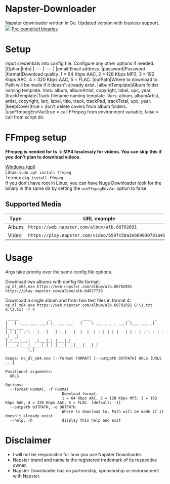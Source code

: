 # Napster-Downloader
Napster downloader written in Go.
Updated version with lossless support.
![](https://i.imgur.com/O7MSizK.png)
[Pre-compiled binaries](https://github.com/Sorrow446/Napster-Downloader/releases/latest)

# Setup
Input credentials into config file.
Configure any other options if needed.
|Option|Info|
| --- | --- |
|email|Email address.
|password|Password.
|format|Download quality. 1 = 64 Kbps AAC, 2 = 128 Kbps MP3, 3 = 192 Kbps AAC, 4 = 320 Kbps AAC, 5 = FLAC.
|outPath|Where to download to. Path will be made if it doesn't already exist.
|albumTemplate|Album folder naming template. Vars: album, albumArtist, copyright, label, upc, year.
|trackTemplate|Track filename naming template. Vars: album, albumArtist, artist, copyright, isrc, label, title, track, trackPad, trackTotal, upc, year.
|keepCover|true = don't delete covers from album folders.
|useFfmpegEnvVar|true = call FFmpeg from environment variable, false = call from script dir.

# FFmpeg setup
**FFmpeg is needed for ts -> MP4 losslessly for videos. You can skip this if you don't plan to download videos.**

[Windows (gpl)](https://github.com/BtbN/FFmpeg-Builds/releases)    
Linux: `sudo apt install ffmpeg`    
Termux `pkg install ffmpeg`    
If you don't have root in Linux, you can have Nugs Downloader look for the binary in the same dir by setting the `useFfmpegEnvVar` option to false.

## Supported Media
|Type|URL example|
| --- | --- |
|Album|`https://web.napster.com/album/alb.60702691`
|Video|`https://play.napster.com/video/659fc58a3eb69030781a4969`

# Usage
Args take priority over the same config file options.

Download two albums with config file format:   
`np_dl_x64.exe https://web.napster.com/album/alb.60702691 https://play.napster.com/album/alb.64027739`

Download a single album and from two text files in format 4:   
`np_dl_x64.exe https://web.napster.com/album/alb.60702691 G:\1.txt G:\2.txt -f 4`

```
 _____             _              ____                _           _
|   | |___ ___ ___| |_ ___ ___   |    \ ___ _ _ _ ___| |___ ___ _| |___ ___
| | | | .'| . |_ -|  _| -_|  _|  |  |  | . | | | |   | | . | .'| . | -_|  _|
|_|___|__,|  _|___|_| |___|_|    |____/|___|_____|_|_|_|___|__,|___|___|_|
          |_|

Usage: np_dl_x64.exe [--format FORMAT] [--outpath OUTPATH] URLS [URLS ...]

Positional arguments:
  URLS

Options:
  --format FORMAT, -f FORMAT
                         Download format.
                         1 = 64 Kbps AAC, 2 = 128 Kbps MP3, 3 = 192 Kbps AAC, 4 = 320 Kbps AAC, 5 = FLAC. [default: -1]
  --outpath OUTPATH, -o OUTPATH
                         Where to download to. Path will be made if it doesn't already exist.
  --help, -h             display this help and exit
  ```
   
# Disclaimer
- I will not be responsible for how you use Napster Downloader.    
- Napster brand and name is the registered trademark of its respective owner.    
- Napster Downloader has no partnership, sponsorship or endorsement with Napster.
